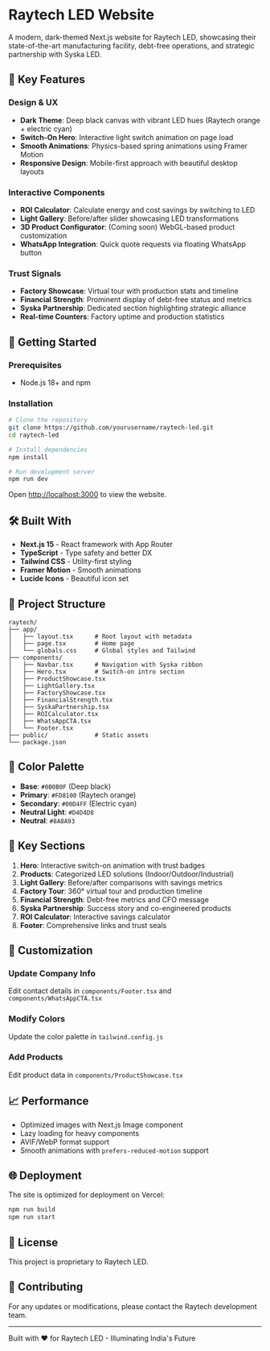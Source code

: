 # Raytech LED Website

A modern, dark-themed Next.js website for Raytech LED, showcasing their state-of-the-art manufacturing facility, debt-free operations, and strategic partnership with Syska LED.

## 🌟 Key Features

### Design & UX
- **Dark Theme**: Deep black canvas with vibrant LED hues (Raytech orange + electric cyan)
- **Switch-On Hero**: Interactive light switch animation on page load
- **Smooth Animations**: Physics-based spring animations using Framer Motion
- **Responsive Design**: Mobile-first approach with beautiful desktop layouts

### Interactive Components
- **ROI Calculator**: Calculate energy and cost savings by switching to LED
- **Light Gallery**: Before/after slider showcasing LED transformations
- **3D Product Configurator**: (Coming soon) WebGL-based product customization
- **WhatsApp Integration**: Quick quote requests via floating WhatsApp button

### Trust Signals
- **Factory Showcase**: Virtual tour with production stats and timeline
- **Financial Strength**: Prominent display of debt-free status and metrics
- **Syska Partnership**: Dedicated section highlighting strategic alliance
- **Real-time Counters**: Factory uptime and production statistics

## 🚀 Getting Started

### Prerequisites
- Node.js 18+ and npm

### Installation

```bash
# Clone the repository
git clone https://github.com/yourusername/raytech-led.git
cd raytech-led

# Install dependencies
npm install

# Run development server
npm run dev
```

Open [http://localhost:3000](http://localhost:3000) to view the website.

## 🛠️ Built With

- **Next.js 15** - React framework with App Router
- **TypeScript** - Type safety and better DX
- **Tailwind CSS** - Utility-first styling
- **Framer Motion** - Smooth animations
- **Lucide Icons** - Beautiful icon set

## 📁 Project Structure

```
raytech/
├── app/
│   ├── layout.tsx      # Root layout with metadata
│   ├── page.tsx        # Home page
│   └── globals.css     # Global styles and Tailwind
├── components/
│   ├── Navbar.tsx      # Navigation with Syska ribbon
│   ├── Hero.tsx        # Switch-on intro section
│   ├── ProductShowcase.tsx
│   ├── LightGallery.tsx
│   ├── FactoryShowcase.tsx
│   ├── FinancialStrength.tsx
│   ├── SyskaPartnership.tsx
│   ├── ROICalculator.tsx
│   ├── WhatsAppCTA.tsx
│   └── Footer.tsx
├── public/             # Static assets
└── package.json
```

## 🎨 Color Palette

- **Base**: `#0B0B0F` (Deep black)
- **Primary**: `#FD8100` (Raytech orange)
- **Secondary**: `#00D4FF` (Electric cyan)
- **Neutral Light**: `#D4D4D8`
- **Neutral**: `#8A8A93`

## 📱 Key Sections

1. **Hero**: Interactive switch-on animation with trust badges
2. **Products**: Categorized LED solutions (Indoor/Outdoor/Industrial)
3. **Light Gallery**: Before/after comparisons with savings metrics
4. **Factory Tour**: 360° virtual tour and production timeline
5. **Financial Strength**: Debt-free metrics and CFO message
6. **Syska Partnership**: Success story and co-engineered products
7. **ROI Calculator**: Interactive savings calculator
8. **Footer**: Comprehensive links and trust seals

## 🔧 Customization

### Update Company Info
Edit contact details in `components/Footer.tsx` and `components/WhatsAppCTA.tsx`

### Modify Colors
Update the color palette in `tailwind.config.js`

### Add Products
Edit product data in `components/ProductShowcase.tsx`

## 📈 Performance

- Optimized images with Next.js Image component
- Lazy loading for heavy components
- AVIF/WebP format support
- Smooth animations with `prefers-reduced-motion` support

## 🌐 Deployment

The site is optimized for deployment on Vercel:

```bash
npm run build
npm run start
```

## 📝 License

This project is proprietary to Raytech LED.

## 🤝 Contributing

For any updates or modifications, please contact the Raytech development team.

---

Built with ❤️ for Raytech LED - Illuminating India's Future 